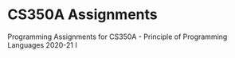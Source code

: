 # CS350A Assignments

Programming Assignments for CS350A - Principle of Programming Languages 2020-21 I
